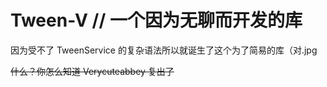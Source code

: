 # Tween-V // 一个因为无聊而开发的库

因为受不了 TweenService 的复杂语法所以就诞生了这个为了简易的库（对.jpg

~~什么？你怎么知道 Verycuteabbey 复出了~~

